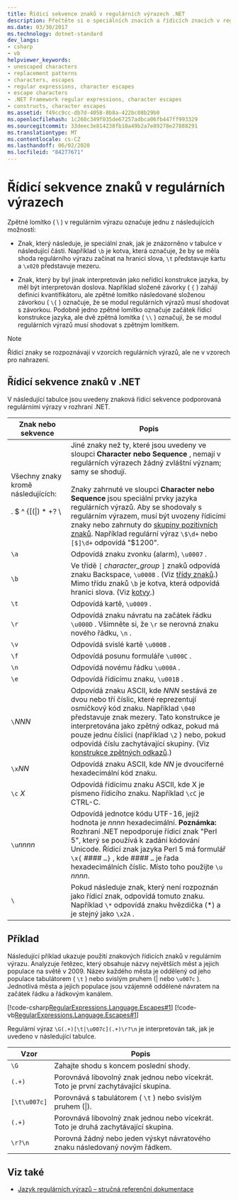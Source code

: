 ```yaml
---
title: Řídicí sekvence znaků v regulárních výrazech .NET
description: Přečtěte si o speciálních znacích a řídicích znacích v regulárních výrazech .NET.
ms.date: 03/30/2017
ms.technology: dotnet-standard
dev_langs:
- csharp
- vb
helpviewer_keywords:
- unescaped characters
- replacement patterns
- characters, escapes
- regular expressions, character escapes
- escape characters
- .NET Framework regular expressions, character escapes
- constructs, character escapes
ms.assetid: f49cc9cc-db7d-4058-8b8a-422bc08b29b0
ms.openlocfilehash: 1c260c349f035de67257adbca06fb447ff993329
ms.sourcegitcommit: 33deec3e814238fb18a49b2a7e89278e27888291
ms.translationtype: MT
ms.contentlocale: cs-CZ
ms.lasthandoff: 06/02/2020
ms.locfileid: "84277671"
---
```

# <a name="character-escapes-in-regular-expressions"></a>Řídicí sekvence znaků v regulárních výrazech
Zpětné lomítko ( \\ ) v regulárním výrazu označuje jednu z následujících možností:  
  
- Znak, který následuje, je speciální znak, jak je znázorněno v tabulce v následující části. Například `\b` je kotva, která označuje, že by se měla shoda regulárního výrazu začínat na hranici slova, `\t` představuje kartu a `\x020` představuje mezeru.  
  
- Znak, který by byl jinak interpretován jako neřídicí konstrukce jazyka, by měl být interpretován doslova. Například složené závorky ( `{` ) zahájí definici kvantifikátoru, ale zpětné lomítko následované složenou závorkou ( `\{` ) označuje, že se modul regulárních výrazů musí shodovat s závorkou. Podobně jedno zpětné lomítko označuje začátek řídicí konstrukce jazyka, ale dvě zpětná lomítka ( `\\` ) označují, že se modul regulárních výrazů musí shodovat s zpětným lomítkem.  
  
> [!NOTE]
> Řídicí znaky se rozpoznávají v vzorcích regulárních výrazů, ale ne v vzorech pro nahrazení.  
  
## <a name="character-escapes-in-net"></a>Řídicí sekvence znaků v .NET  
 V následující tabulce jsou uvedeny znaková řídicí sekvence podporovaná regulárními výrazy v rozhraní .NET.  
  
|Znak nebo sekvence|Popis|  
|---------------------------|-----------------|  
|Všechny znaky kromě následujících:<br /><br /> . $ ^ {[(&#124;) * +? \ |Jiné znaky než ty, které jsou uvedeny ve sloupci **Character nebo Sequence** , nemají v regulárních výrazech žádný zvláštní význam; samy se shodují.<br /><br /> Znaky zahrnuté ve sloupci **Character nebo Sequence** jsou speciální prvky jazyka regulárních výrazů. Aby se shodovaly s regulárním výrazem, musí být uvozeny řídicími znaky nebo zahrnuty do [skupiny pozitivních znaků](character-classes-in-regular-expressions.md). Například regulární výraz `\$\d+` nebo `[$]\d+` odpovídá "$1200".|  
|`\a`|Odpovídá znaku zvonku (alarm), `\u0007` .|  
|`\b`|Ve třídě `[` *character_group* `]` znaků odpovídá znaku Backspace, `\u0008` .  (Viz [třídy znaků](character-classes-in-regular-expressions.md).) Mimo třídu znaků `\b` je kotva, která odpovídá hranici slova. (Viz [kotvy](anchors-in-regular-expressions.md).)|  
|`\t`|Odpovídá kartě, `\u0009` .|  
|`\r`|Odpovídá znaku návratu na začátek řádku `\u000D` . Všimněte si, že `\r` se nerovná znaku nového řádku, `\n` .|  
|`\v`|Odpovídá svislé kartě `\u000B` .|  
|`\f`|Odpovídá posunu formuláře `\u000C` .|  
|`\n`|Odpovídá novému řádku `\u000A` .|  
|`\e`|Odpovídá řídicímu znaku, `\u001B` .|  
|`\`*NNN*|Odpovídá znaku ASCII, kde *NNN* sestává ze dvou nebo tří číslic, které reprezentují osmičkový kód znaku. Například `\040` představuje znak mezery. Tato konstrukce je interpretována jako zpětný odkaz, pokud má pouze jednu číslici (například `\2` ) nebo, pokud odpovídá číslu zachytávající skupiny. (Viz [konstrukce zpětných odkazů](backreference-constructs-in-regular-expressions.md).)|  
|`\x`*NN*|Odpovídá znaku ASCII, kde *NN* je dvouciferné hexadecimální kód znaku.|  
|`\c` *X*|Odpovídá řídicímu znaku ASCII, kde X je písmeno řídicího znaku. Například `\cC` je CTRL-C.|  
|`\u`*nnnn*|Odpovídá jednotce kódu UTF-16, jejíž hodnota je *nnnn* hexadecimální. **Poznámka:**  Rozhraní .NET nepodporuje řídicí znak "Perl 5", který se používá k zadání kódování Unicode. Řídicí znak jazyka Perl 5 má formulář `\x{` *####* `…}` , kde *####* `…` je řada hexadecimálních číslic. Místo toho použijte `\u` *nnnn*.|  
|`\`|Pokud následuje znak, který není rozpoznán jako řídicí znak, odpovídá tomuto znaku. Například `\*` odpovídá znaku hvězdička (*) a je stejný jako `\x2A` .|  
  
## <a name="an-example"></a>Příklad  
 Následující příklad ukazuje použití znakových řídicích znaků v regulárním výrazu. Analyzuje řetězec, který obsahuje názvy největších měst a jejich populace na světě v 2009. Název každého města je oddělený od jeho populace tabulátorem ( `\t` ) nebo svislým pruhem (&#124; nebo `\u007c` ). Jednotlivá města a jejich populace jsou vzájemně oddělené návratem na začátek řádku a řádkovým kanálem.  
  
 [!code-csharp[RegularExpressions.Language.Escapes#1](../../../samples/snippets/csharp/VS_Snippets_CLR/regularexpressions.language.escapes/cs/escape1.cs#1)]
 [!code-vb[RegularExpressions.Language.Escapes#1](../../../samples/snippets/visualbasic/VS_Snippets_CLR/regularexpressions.language.escapes/vb/escape1.vb#1)]  
  
 Regulární výraz `\G(.+)[\t|\u007c](.+)\r?\n` je interpretován tak, jak je uvedeno v následující tabulce.  
  
|Vzor|Popis|  
|-------------|-----------------|  
|`\G`|Zahajte shodu s koncem poslední shody.|  
|`(.+)`|Porovnává libovolný znak jednou nebo vícekrát. Toto je první zachytávající skupina.|  
|`[\t\u007c]`|Porovnává s tabulátorem ( `\t` ) nebo svislým pruhem (&#124;).|  
|`(.+)`|Porovnává libovolný znak jednou nebo vícekrát. Toto je druhá zachytávající skupina.|  
|`\r?\n`|Porovná žádný nebo jeden výskyt návratového znaku následovaný novým řádkem.|  
  
## <a name="see-also"></a>Viz také

- [Jazyk regulárních výrazů – stručná referenční dokumentace](regular-expression-language-quick-reference.md)
